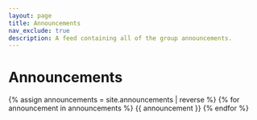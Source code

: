 ```yaml
---
layout: page
title: Announcements
nav_exclude: true
description: A feed containing all of the group announcements.
---
```


# Announcements

{% assign announcements = site.announcements | reverse %}
{% for announcement in announcements %}
{{ announcement }}
{% endfor %}

